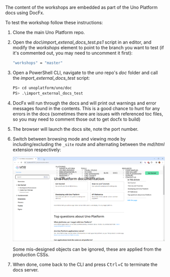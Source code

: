 The content of the workshops are embedded as part of the Uno Platform docs using DocFx.

To test the workshop follow these instructions:

1. Clone the main Uno Platform repo.
1. Open the *doc\import_extenal_docs_test.ps1* script in an editor, and modify the *workshops* element to point to the branch you want to test (if it's commented out, you may need to uncomment it first):

    ```bash
    "workshops" = "master"
    ```

1. Open a PowerShell CLI, navigate to the *uno* repo's *doc* folder and call the *import_external_docs_test* script:
 
    ```bash
    PS> cd unoplatform/uno/doc
    PS> .\import_external_docs_test
    ```

1. DocFx will run through the docs and will print out warnings and error messages found in the contents. This is a good chance to hunt for any errors in the docs (sometimes there are issues with referenced toc files, so you may need to comment those out to get docfx to build)
1. The browser will launch the docs site, note the port number.
1. Switch between browsing mode and viewing mode by including/excluding the `_site` route and alternating between the *md*/*html* extension respectively:

    ![dotnet-serve in action](dotnet-serve-demo.gif)

    Some mis-designed objects can be ignored, these are applied from the production CSSs.
 1. When done, come back to the CLI and press <kbd>Ctrl</kbd>+<kbd>C</kbd> to terminate the docs server.
